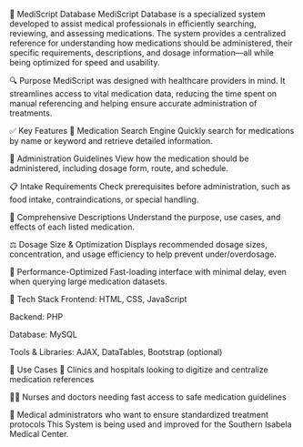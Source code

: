 💊 MediScript Database
MediScript Database is a specialized system developed to assist medical professionals in efficiently searching, reviewing, and assessing medications. The system provides a centralized reference for understanding how medications should be administered, their specific requirements, descriptions, and dosage information—all while being optimized for speed and usability.

🔍 Purpose
MediScript was designed with healthcare providers in mind. It streamlines access to vital medication data, reducing the time spent on manual referencing and helping ensure accurate administration of treatments.

✅ Key Features
🔎 Medication Search Engine
Quickly search for medications by name or keyword and retrieve detailed information.

💉 Administration Guidelines
View how the medication should be administered, including dosage form, route, and schedule.

📋 Intake Requirements
Check prerequisites before administration, such as food intake, contraindications, or special handling.

📄 Comprehensive Descriptions
Understand the purpose, use cases, and effects of each listed medication.

⚖️ Dosage Size & Optimization
Displays recommended dosage sizes, concentration, and usage efficiency to help prevent under/overdosage.

🚀 Performance-Optimized
Fast-loading interface with minimal delay, even when querying large medication datasets.

🧰 Tech Stack
Frontend: HTML, CSS, JavaScript

Backend: PHP

Database: MySQL

Tools & Libraries: AJAX, DataTables, Bootstrap (optional)

📌 Use Cases
🏥 Clinics and hospitals looking to digitize and centralize medication references

👩‍⚕️ Nurses and doctors needing fast access to safe medication guidelines

💼 Medical administrators who want to ensure standardized treatment protocols
This System is being used and improved for the Southern Isabela Medical Center.

